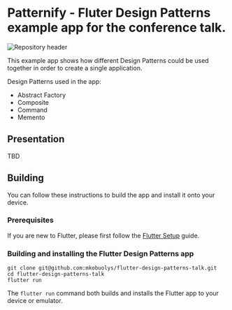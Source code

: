 # Patternify - Fluter Design Patterns example app for the conference talk.

![Repository header](header.jpg)

This example app shows how different Design Patterns could be used together in order to create a single application.

Design Patterns used in the app:

- Abstract Factory
- Composite
- Command
- Memento

## Presentation

TBD

## Building

You can follow these instructions to build the app and install it onto your device.

### Prerequisites

If you are new to Flutter, please first follow the [Flutter Setup](https://flutter.dev/setup/) guide.

### Building and installing the Flutter Design Patterns app

```
git clone git@github.com:mkobuolys/flutter-design-patterns-talk.git
cd flutter-design-patterns-talk
flutter run
```

The `flutter run` command both builds and installs the Flutter app to your device or emulator.
